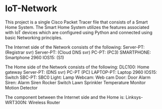 # IoT-Network
This project is a single Cisco Packet Tracer file that consists of a Smart Home System.
The Smart Home System utilizes the features associated with IoT devices which are configured using Python and connected using basic Networking principles.

The Internet side of the Network consists of the following:
  Server-PT: (Registrar svr)
  Server-PT: (Cloud DNS svr)
  PC-PT: (PC3)
  SMARTPHONE: Smartphone
  2960 IOS15: (S1)

The Home side of the Network consists of the following:
  DLC100: Home gateway
  Server-PT: (DNS svr)
  PC-PT (PC)
  LAPTOP-PT: Laptop
  2960 IOS15: Switch
  SBC-PT: SBC0
  Light: Lamp
  Webcam: Web cam
  Door: Door Alarm
  Siren: Alarm Siren
  Rocker Switch
  Lawn Sprinkler
  Temperature Monitor
  Motion Detector

The component between the Internet side and the Home is:
  Linksys-WRT300N: Wireless Router



